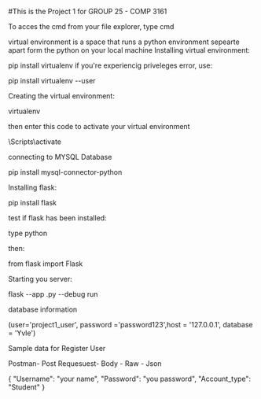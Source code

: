 #This is the Project 1 for GROUP 25 - COMP 3161

To acces the cmd from your file explorer, type cmd

virtual environment is a space that runs a python environment sepearte apart form the python on your local machine
Installing virtual environment:

pip install virtualenv
if you're experiencig priveleges error, use:

pip install virtualenv --user

Creating the virtual environment:

virtualenv <name of your environment goes here>

then enter this code to activate your virtual environment

<name of env>\Scripts\activate

connecting to MYSQL Database

pip install mysql-connector-python

Installing flask:

pip install flask

test if flask has been installed:

type python

then: 

from flask import Flask

Starting  you server:  

flask --app <name of python file>.py --debug run


database information

(user='project1_user', password ='password123',host = '127.0.0.1', database = 'Yvle')




Sample data for Register User

Postman- Post Requesuest- Body - Raw - Json


{
    "Username": "your name",
    "Password": "you password",
    "Account_type": "Student"
}







